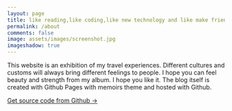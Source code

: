 ```yaml
---
layout: page
title: like reading,like coding,like new technology and like make friends. If you have the same hobby as me, welcome to contact me.
permalink: /about
comments: false
image: assets/images/screenshot.jpg
imageshadow: true
---
```


This website is an exhibition of my travel experiences. Different cultures and customs will always bring different feelings to people. I hope you can feel beauty and strength from my album. I hope you like it. The blog itself is created with Github Pages with memoirs theme and hosted with Github. 

<a target="_blank" href="https://github.com/rainbow-ux/traveler-blog.github.io/" class="btn btn-dark"> Get source code from Github &rarr;</a>

